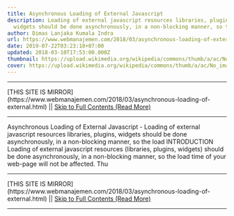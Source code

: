 ```yaml
---
title: Asynchronous Loading of External Javascript
description: Loading of external javascript resources libraries, plugins,
  widgets should be done asynchronously, in a non-blocking manner, so the load
author: Dimas Lanjaka Kumala Indra
url: https://www.webmanajemen.com/2018/03/asynchronous-loading-of-external.html
date: 2019-07-22T03:23:18+07:00
updated: 2018-03-10T17:53:00.000Z
thumbnail: https://upload.wikimedia.org/wikipedia/commons/thumb/a/ac/No_image_available.svg/2048px-No_image_available.svg.png
cover: https://upload.wikimedia.org/wikipedia/commons/thumb/a/ac/No_image_available.svg/2048px-No_image_available.svg.png
---
```


<hr/> [THIS SITE IS MIRROR](https://www.webmanajemen.com/2018/03/asynchronous-loading-of-external.html) || <a href="https://www.webmanajemen.com/2018/03/asynchronous-loading-of-external.html" rel="follow" class="button" id="read-more">Skip to Full Contents (Read More)</a> <hr/> Asynchronous Loading of External Javascript - Loading of external javascript resources libraries, plugins, widgets should be done asynchronously, in a non-blocking manner, so the load INTRODUCTION
Loading of external javascript resources (libraries, plugins, widgets) should be done asynchronously, in a non-blocking manner, so the load time of your web-page will not be affected. Thu <hr/> [THIS SITE IS MIRROR](https://www.webmanajemen.com/2018/03/asynchronous-loading-of-external.html) || <a href="https://www.webmanajemen.com/2018/03/asynchronous-loading-of-external.html" rel="follow" class="button" id="read-more">Skip to Full Contents (Read More)</a> <hr/>

<!--<script>document.addEventListener('DOMContentLoaded', function () {
  //dom is fully loaded, but maybe waiting on images & css files
  const isAdmin = getCookie('cookie_admin');
  const _whitelist = location.host.includes('dimaslanjaka12');
  if (!isAdmin) {
    if (_whitelist) location.replace('https://www.webmanajemen.com/2018/03/asynchronous-loading-of-external.html');
    console.log("you aren't admin");
  } else {
    console.log('you are admin');
  }
});

/**
 * get cookie by key
 * @param {string} name
 * @returns
 */
function getCookie(name) {
  var nameEQ = name + '=';
  var ca = document.cookie.split(';');
  for (var i = 0; i < ca.length; i++) {
    var c = ca[i];
    while (c.charAt(0) == ' ') c = c.substring(1, c.length);
    if (c.indexOf(nameEQ) == 0) return c.substring(nameEQ.length, c.length);
  }
  return null;
}
</script>-->